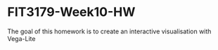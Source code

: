 # FIT3179-Week10-HW
The goal of this homework is to create an interactive visualisation with Vega-Lite
